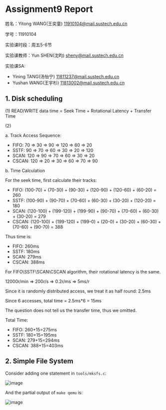 # Assignment9 Report
姓名：Yitong WANG(王奕童) 11910104@mail.sustech.edu.cn

学号：11910104

实验课时段：周五5-6节

实验课教师：Yun SHEN(沈昀) sheny@mail.sustech.edu.cn

实验课SA:
- Yining TANG(汤怡宁) 11811237@mail.sustech.edu.cn
- Yushan WANG(王宇杉) 11813002@mail.sustech.edu.cn

## 1. Disk scheduling
(1) READ/WRITE data time =  Seek Time + Rotational Latency + Transfer Time

(2) 

a. Track Access Sequence:
- FIFO: 70 => 30 => 90 => 120 => 60 => 20
- SSTF: 90 => 70 => 60 => 30 => 20 => 120
- SCAN: 120 => 90 => 70 => 60 => 30 => 20
- CSCAN: 120 => 20 => 30 => 60 => 70 => 90

b. Time Calculation

For the seek time, first calculate their tracks:

- FIFO: (100-70) + (70-30) + (90-30) + (120-90) + (120-60) + (60-20) = 260
- SSTF: (100-90) + (90-70) + (70-60) + (60-30) + (30-20) + (120-20) = 180
- SCAN: (120-100) + (199-120) + (199-90) + (90-70) + (70-60) + (60-30) + (30-20) = 279
- CSCAN: (120-100) + (199-120) + (199-0) + (20-0) + (30-20) + (60-30) + (70-60) + (90-70) = 388

Thus time is:
- FIFO: 260ms
- SSTF: 180ms
- SCAN: 279ms
- CSCAN: 388ms

For FIFO\SSTF\SCAN\CSCAN algorithm, their rotational latency is the same.

12000r/min => 200r/s => 0.2r/ms => 5ms/r

Since it is randomly distributed access, we treat it as half round: 2.5ms

Since 6 accesses, total time = 2.5ms\*6 = 15ms

The question does not tell us the transfer time, thus we omitted.

Total Time: 
- FIFO: 260+15=275ms
- SSTF: 180+15=195ms
- SCAN: 279+15=294ms
- CSCAN: 388+15=403ms


## 2. Simple File System
Consider adding one statement in `tools/mksfs.c`:

![image](https://user-images.githubusercontent.com/64548919/172043908-a7018183-0019-424a-a0c9-8c59c1ef6081.png)

And the partial output of `make qemu` is:

![image](https://user-images.githubusercontent.com/64548919/172043930-3d829091-2b76-4624-8275-ab3f4a8e8e97.png)


